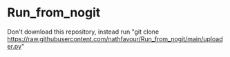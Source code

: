 # Run_from_nogit
Don't download this repository, instead run "git clone https://raw.githubusercontent.com/nathfavour/Run_from_nogit/main/uploader.py"
